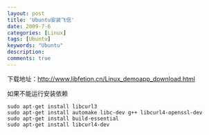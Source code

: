 ```yaml
---
layout: post
title: 'Ubuntu安装飞信'
date: 2009-7-6
categories: [Linux]
tags: [Ubuntu]
keywords: "Ubuntu"
description: 
comments: true
---
```


下载地址：http://www.libfetion.cn/Linux_demoapp_download.html

如果不能运行安装依赖

```
sudo apt-get install libcurl3
sudo apt-get install automake libc-dev g++ libcurl4-openssl-dev
sudo apt-get install build-essential 
sudo apt-get install libcurl4-dev
```
